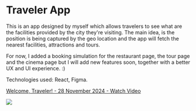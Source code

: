 # Traveler App

This is an app designed by myself which allows travelers to see what are the facilities provided by the city they're visiting. 
The main idea, is the position is being captured by the geo location and the app will fetch the nearest facilities, attractions and tours.

For now, I added a booking simulation for the restaurant page, the tour page and the cinema page but I will add new features soon, together with a better UX and UI experience. :) 

Technologies used: React, Figma.

<div>
    <a href="https://www.loom.com/share/ad0b28cc47a94149a119b2e3b210ed82">
      <p>Welcome, Traveler! - 28 November 2024 - Watch Video</p>
    </a>
    <a href="https://www.loom.com/share/ad0b28cc47a94149a119b2e3b210ed82">
      <img style="max-width:300px;" src="https://cdn.loom.com/sessions/thumbnails/ad0b28cc47a94149a119b2e3b210ed82-cc37ce69e55a5b26-full-play.gif">
    </a>
  </div>
